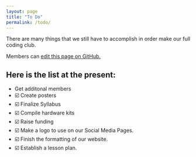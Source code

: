 ```yaml
---
layout: page
title: "To Do"
permalink: /todo/
---
```


There are many things that we still have to accomplish in order make our full coding club.

Members can [edit this page on GitHub.](https://github.com/nrobinson2000/cehscoding/blob/master/pages/to-do-list.md)

## Here is the list at the present:

* Get additonal members
* ☑️ Create posters
* ☑️ Finalize Syllabus
* ☑️ Compile hardware kits
* ☑️ Raise funding
* ☑️ Make a logo to use on our Social Media Pages.
* ☑️ Finish the formatting of our website.
* ☑️ Establish a lesson plan.
